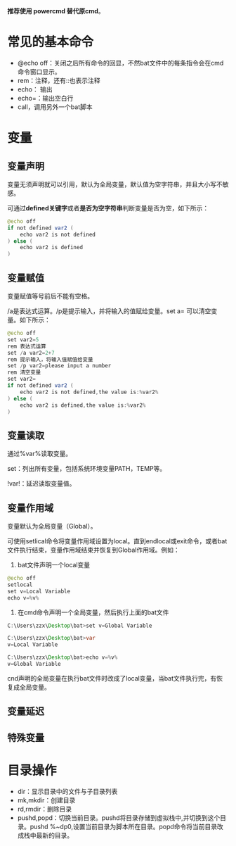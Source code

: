**推荐使用 powercmd 替代原cmd**。







# 常见的基本命令

- @echo off：关闭之后所有命令的回显，不然bat文件中的每条指令会在cmd命令窗口显示。
- rem：注释，还有::也表示注释
- echo： 输出
- echo=：输出空白行 
-  call，调用另外一个bat脚本  

# 变量

## 变量声明

变量无须声明就可以引用，默认为全局变量，默认值为空字符串，并且大小写不敏感。

可通过**defined关键字**或者**是否为空字符串**判断变量是否为空，如下所示：

```java
@echo off
if not defined var2 (
	echo var2 is not defined
) else (
	echo var2 is defined
)
```

## 变量赋值

变量赋值等号前后不能有空格。

/a是表达式运算。/p是提示输入，并将输入的值赋给变量。set a= 可以清空变量。如下所示：

```java
@echo off
set var2=5
rem 表达式运算
set /a var2=2+7
rem 提示输入，将输入值赋值给变量
set /p var2=please input a number
rem 清空变量
set var2=
if not defined var2 (
	echo var2 is not defined,the value is:%var2%
) else (
	echo var2 is defined,the value is:%var2%
)
```



## 变量读取

通过%var%读取变量。

set：列出所有变量，包括系统环境变量PATH，TEMP等。

!var!：延迟读取变量值。

## 变量作用域

变量默认为全局变量（Global）。

可使用setlical命令将变量作用域设置为local。直到endlocal或exit命令，或者bat文件执行结束，变量作用域结束并恢复到Global作用域。例如：

1. bat文件声明一个local变量

```java
@echo off
setlocal
set v=Local Variable
echo v=%v%
```

1. 在cmd命令声明一个全局变量，然后执行上面的bat文件

```java
C:\Users\zzx\Desktop\bat>set v=Global Variable

C:\Users\zzx\Desktop\bat>var
v=Local Variable

C:\Users\zzx\Desktop\bat>echo v=%v%
v=Global Variable
```

cnd声明的全局变量在执行bat文件时改成了local变量，当bat文件执行完，有恢复成全局变量。

## 变量延迟





## 特殊变量





# 目录操作

- dir：显示目录中的文件与子目录列表
- mk,mkdir：创建目录
- rd,rmdir：删除目录
- pushd,popd：切换当前目录。pushd将目录存储到虚拟栈中,并切换到这个目录。pushd %~dp0,设置当前目录为脚本所在目录。popd命令将当前目录改成栈中最新的目录。